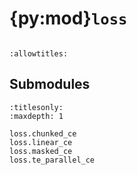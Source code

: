 # {py:mod}`loss`

```{py:module} loss
```

```{autodoc2-docstring} loss
:allowtitles:
```

## Submodules

```{toctree}
:titlesonly:
:maxdepth: 1

loss.chunked_ce
loss.linear_ce
loss.masked_ce
loss.te_parallel_ce
```
